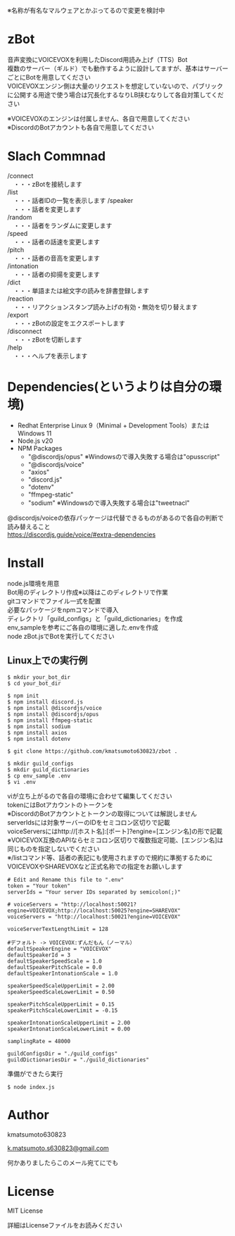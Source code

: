 ※名称が有名なマルウェアとかぶってるので変更を検討中  

# zBot
音声変換にVOICEVOXを利用したDiscord用読み上げ（TTS）Bot  
複数のサーバー（ギルド）でも動作するように設計してますが、基本はサーバーごとにBotを用意してください  
VOICEVOXエンジン側は大量のリクエストを想定していないので、パブリックに公開する用途で使う場合は冗長化するなりLB挟むなりして各自対策してください

※VOICEVOXのエンジンは付属しません、各自で用意してください  
※DiscordのBotアカウントも各自で用意してください  

# Slach Commnad
/connect  
　・・・zBotを接続します  
/list  
　・・・話者IDの一覧を表示します 
/speaker  
　・・・話者を変更します  
/random  
　・・・話者をランダムに変更します  
/speed  
　・・・話者の話速を変更します  
/pitch  
　・・・話者の音高を変更します  
/intonation  
　・・・話者の抑揚を変更します  
/dict  
　・・・単語または絵文字の読みを辞書登録します  
/reaction  
　・・・リアクションスタンプ読み上げの有効・無効を切り替えます  
/export  
　・・・zBotの設定をエクスポートします  
/disconnect  
　・・・zBotを切断します  
/help  
　・・・ヘルプを表示します  

# Dependencies(というよりは自分の環境)
- Redhat Enterprise Linux 9（Minimal + Development Tools）またはWindows 11
- Node.js v20
- NPM Packages
  - "@discordjs/opus" ※Windowsので導入失敗する場合は"opusscript"
  - "@discordjs/voice"
  - "axios"
  - "discord.js"
  - "dotenv"
  - "ffmpeg-static"
  - "sodium" ※Windowsので導入失敗する場合は"tweetnacl"

@discordjs/voiceの依存パッケージは代替できるものがあるので各自の判断で読み替えること  
https://discordjs.guide/voice/#extra-dependencies

# Install
node.js環境を用意  
Bot用のディレクトリ作成※以降はこのディレクトリで作業  
gitコマンドでファイル一式を配置  
必要なパッケージをnpmコマンドで導入  
ディレクトリ「guild_configs」と「guild_dictionaries」を作成  
env_sampleを参考にご各自の環境に適した.envを作成  
node zBot.jsでBotを実行してください  

## Linux上での実行例
```
$ mkdir your_bot_dir
$ cd your_bot_dir

$ npm init
$ npm install discord.js
$ npm install @discordjs/voice
$ npm install @discordjs/opus
$ npm install ffmpeg-static
$ npm install sodium
$ npm install axios
$ npm install dotenv

$ git clone https://github.com/kmatsumoto630823/zbot .

$ mkdir guild_configs
$ mkdir guild_dictionaries
$ cp env_sample .env
$ vi .env
```

viが立ち上がるので各自の環境に合わせて編集してください  
tokenにはBotアカウントのトークンを  
※DiscordのBotアカウントとトークンの取得については解説しません  
serverIdsには対象サーバーのIDをセミコロン区切りで記載  
voiceServersにはhttp://[ホスト名]:[ポート]?engine=[エンジン名]の形で記載  
※VOICEVOX互換のAPIならセミコロン区切りで複数指定可能、[エンジン名]は同じものを指定しないでください  
※/listコマンド等、話者の表記にも使用されますので規約に準拠するためにVOICEVOXやSHAREVOXなど正式名称での指定をお願いします
```
# Edit and Rename this file to ".env"
token = "Your token"
serverIds = "Your server IDs separated by semicolon(;)"

# voiceServers = "http://localhost:50021?engine=VOICEVOX;http://localhost:50025?engine=SHAREVOX"
voiceServers = "http://localhost:50021?engine=VOICEVOX"

voiceServerTextLengthLimit = 128

#デフォルト -> VOICEVOX:ずんだもん（ノーマル）
defaultSpeakerEngine = "VOICEVOX"
defaultSpeakerId = 3 
defaultSpeakerSpeedScale = 1.0
defaultSpeakerPitchScale = 0.0
defaultSpeakerIntonationScale = 1.0

speakerSpeedScaleUpperLimit = 2.00
speakerSpeedScaleLowerLimit = 0.50

speakerPitchScaleUpperLimit = 0.15
speakerPitchScaleLowerLimit = -0.15

speakerIntonationScaleUpperLimit = 2.00
speakerIntonationScaleLowerLimit = 0.00

samplingRate = 48000

guildConfigsDir = "./guild_configs"
guildDictionariesDir = "./guild_dictionaries"
```

準備ができたら実行
```
$ node index.js
```

# Author
kmatsumoto630823

k.matsumoto.s630823@gmail.com

何かありましたらこのメール宛てにでも

# License
MIT License

詳細はLicenseファイルをお読みください

